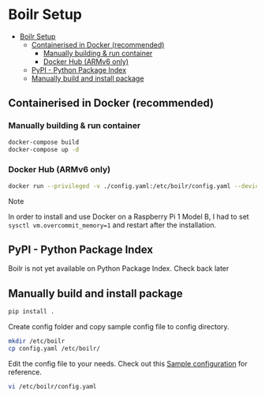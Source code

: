 # Boilr Setup

- [Boilr Setup](#boilr-setup)
  - [Containerised in Docker (recommended)](#containerised-in-docker-recommended)
    - [Manually building \& run container](#manually-building--run-container)
    - [Docker Hub (ARMv6 only)](#docker-hub-armv6-only)
  - [PyPI - Python Package Index](#pypi---python-package-index)
  - [Manually build and install package](#manually-build-and-install-package)


## Containerised in Docker (recommended)

### Manually building & run container

```bash
docker-compose build
docker-compose up -d
```

### Docker Hub (ARMv6 only)

```bash
docker run --privileged -v ./config.yaml:/etc/boilr/config.yaml --device /dev/gpiomem:/dev/gpiomem peterbrain/boilr:latest
```

> [!NOTE]
> In order to install and use Docker on a Raspberry Pi 1 Model B, I had to set `sysctl vm.overcommit_memory=1` and restart after the installation.

## PyPI - Python Package Index

Boilr is not yet available on Python Package Index. Check back later

## Manually build and install package

```bash
pip install .
```

Create config folder and copy sample config file to config directory.

```bash
mkdir /etc/boilr
cp config.yaml /etc/boilr/
```

Edit the config file to your needs. Check out this [Sample configuration][config-reference] for reference.

```bash
vi /etc/boilr/config.yaml
```


[config-reference]: ../config.yaml
